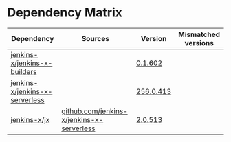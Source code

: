 # Dependency Matrix

Dependency | Sources | Version | Mismatched versions
---------- | ------- | ------- | -------------------
[jenkins-x/jenkins-x-builders](https://github.com/jenkins-x/jenkins-x-builders) |  | [0.1.602]() | 
[jenkins-x/jenkins-x-serverless](https://github.com/jenkins-x/jenkins-x-serverless) |  | [256.0.413](https://github.com/jenkins-x/jenkins-x-serverless/releases/tag/v256.0.413) | 
[jenkins-x/jx](https://github.com/jenkins-x/jx) | [github.com/jenkins-x/jenkins-x-serverless](https://github.com/jenkins-x/jenkins-x-serverless) | [2.0.513](https://github.com/jenkins-x/jx/releases/tag/v2.0.513) | 
